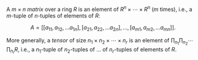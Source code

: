 A $m \times n$ *matrix* over a ring $R$ is an element of $R^n \times \cdots \times R^n$ ($m$ times), i.e., a $m$-tuple of $n$-tuples of elements of $R$:

$$
A = [[a_{11}, a_{12}, \ldots a_{1n}], [a_{21}, a_{22}, \ldots a_{2n}], \ldots, [a_{m1}, a_{m2}, \ldots a_{mn}]].
$$

More generally, a *tensor* of size $n_1 \times n_2 \times \cdots \times n_r$ is an element of $\prod_{n_1} \prod_{n_2} \cdots \prod_{n_r} R$, i.e., a $n_1$-tuple of $n_2$-tuples of ... of $n_r$-tuples of elements of $R$.
